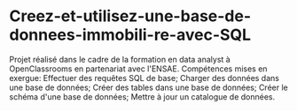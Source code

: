 # Creez-et-utilisez-une-base-de-donnees-immobili-re-avec-SQL
Projet réalisé dans le cadre de la formation en data analyst à OpenClassrooms en partenariat avec l'ENSAE. Compétences mises en exergue: Effectuer des requêtes SQL de base; Charger des données dans une base de données; Créer des tables dans une base de données;   Créer le schéma d'une base de données;  Mettre à jour un catalogue de données.
